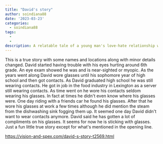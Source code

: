 ```yaml
---
title: "David's story"
author: soindiana88
date: '2023-03-23'
categories:
  - soindiana88
tags:
  - 
  - 
description: A relatable tale of a young man's love-hate relationship with glasses and contacts, filled with unexpected twists.
---
```

This is a true story with some names and locations along with minor details changed.
David started having trouble with his eyes hurting around 6th grade. An eye exam showed he was and is near-sighted or myopic. As the years went along David wore glasses until his sophomore year of high school and then got contacts.
As David graduated high school he was still wearing contacts. He got in job in the food industry in Lexington as a server still wearing contacts. As time went on he wore his contacts seldom wearing his glasses. In fact at times he didn't even know where his glasses were. One day riding with a friends car he found his glasses.
After that he wore his glasses at work a few times although he did mention the steam from the dishwashing sink fogging them up. It seemed one day David didn't want to wear contacts anymore. David said he has gotten a lot of compliments on his glasses. It seems for now he is sticking with glasses. Just a fun little true story except for what's mentioned in the opening line.

https://vision-and-spex.com/david-s-story-t2569.html